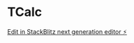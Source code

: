 # TCalc

[Edit in StackBlitz next generation editor ⚡️](https://stackblitz.com/~/github.com/Functionsharp/TCalc)